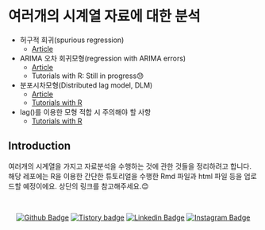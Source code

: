 # 여러개의 시계열 자료에 대한 분석
* 허구적 회귀(spurious regression)
  + [Article](https://be-favorite.tistory.com/76)
* ARIMA 오차 회귀모형(regression with ARIMA errors)
  + [Article](https://be-favorite.tistory.com/74?category=928223)
  + Tutorials with R: Still in progress😓
* 분포시차모형(Distributed lag model, DLM)
  + [Article](https://be-favorite.tistory.com/75)
  + [Tutorials with R](https://be-favorite.github.io/Multiple_timeseries/CCF%20analysis%20and%20DLM/Tutorials_DLM.html)
* lag()를 이용한 모형 적합 시 주의해야 할 사항
  + [Tutorials with R](https://be-favorite.github.io/Multiple_timeseries/Use%20of%20lag()%20function/Tutorials_lag--.html)

## Introduction
여러개의 시계열을 가지고 자료분석을 수행하는 것에 관한 것들을 정리하려고 합니다. 해당 레포에는 R을 이용한 간단한 튜토리얼을 수행한 Rmd 파일과 html 파일 등을 업로드할 예정이에요. 상단의 링크를 참고해주세요.:blush:

<br>

<div align=center>
 
[![Github Badge](http://img.shields.io/badge/-Github%20profile-black?style=flat-square&logo=github&link=https://github.com/be-favorite)](https://github.com/be-favorite) 
[![Tistory badge](https://img.shields.io/badge/-Tistory%20blog-yellow?style=flat-square&logo=Blogger&link=https://be-favorite.tistory.com/)](https://be-favorite.tistory.com/) 
[![Linkedin Badge](https://img.shields.io/badge/-LinkedIn-blue?style=flat-square&logo=Linkedin&logoColor=white&link=https://www.linkedin.com/in/taemo-bang-8b9999184/)](https://www.linkedin.com/in/taemo-bang-8b9999184/) 
[![Instagram Badge](https://img.shields.io/badge/-Instagram-dd2a7b?style=flat-square&logo=instagram&logoColor=white&link=https://www.instagram.com/qkdxoah/)](https://www.instagram.com/qkdxoah/) 

</div>
